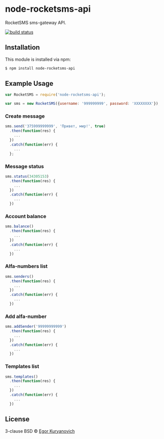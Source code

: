 # node-rocketsms-api

RocketSMS sms-gateway API.

[![build status](https://secure.travis-ci.org/staronka/node-rocketsms-api.png)](http://travis-ci.org/staronka/node-rocketsms-api)

## Installation

This module is installed via npm:

``` bash
$ npm install node-rocketsms-api
```

## Example Usage
```js
var RocketSMS = require('node-rocketsms-api');

var sms = new RocketSMS({username: '999999999', password: 'XXXXXXXX'});
```
### Create message
``` js
sms.send('375999999999', 'Привет, мир!', true)
  .then(function(res) {
    ...
  })
  .catch(function(err) {
    ...
  };
```
### Message status
```js
sms.status(34305153)
  .then(function(res) {
    ...
  })
  .catch(function(err) {
    ...
  })
```
### Account balance
```js
sms.balance()
  .then(function(res) {
    ...
  })
  .catch(function(err) {
    ...
  })
```
### Alfa-numbers list
```js
sms.senders()
  .then(function(res) {
    ...
  })
  .catch(function(err) {
    ...
  })
```
### Add alfa-number
```js
sms.addSender('99999999999')
  .then(function(res) {
    ...
  })
  .catch(function(err) {
    ...
  })
```
### Templates list
```js
sms.templates()
  .then(function(res) {
    ...
  })
  .catch(function(err) {
    ...
  })
```
## License
3-clause BSD © [Egor Kuryanovich](http://sontan.name/)